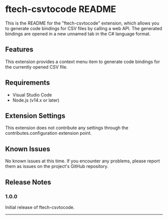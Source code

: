 # ftech-csvtocode README

This is the README for the "ftech-csvtocode" extension, which allows you to generate code bindings for CSV files by calling a web API. The generated bindings are opened in a new unnamed tab in the C# language format.

## Features

This extension provides a context menu item to generate code bindings for the currently opened CSV file.

## Requirements

* Visual Studio Code
* Node.js (v14.x or later)

## Extension Settings

This extension does not contribute any settings through the contributes.configuration extension point.

## Known Issues

No known issues at this time. If you encounter any problems, please report them as issues on the project's GitHub repository.

## Release Notes

### 1.0.0

Initial release of ftech-csvtocode.

---